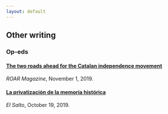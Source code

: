 ```yaml
---
layout: default
---
```


## Other writing

### Op-eds

#### [The two roads ahead for the Catalan independence movement](https://roarmag.org/essays/two-roads-catalan-independence-movement/)

*ROAR Magazine*, November 1, 2019.

#### [La privatización de la memoria histórica](https://www.elsaltodiario.com/laplaza/privatizacion-memoria-historica)

*El Salto*, October 19, 2019.

